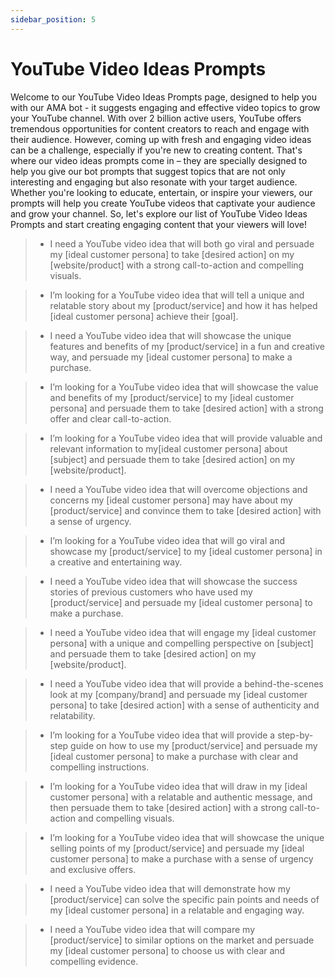 ```yaml
---
sidebar_position: 5
---
```


# YouTube Video Ideas Prompts

Welcome to our YouTube Video Ideas Prompts page, designed to help you with our AMA bot - it suggests engaging and effective video topics to grow your YouTube channel. With over 2 billion active users, YouTube offers tremendous opportunities for content creators to reach and engage with their audience. However, coming up with fresh and engaging video ideas can be a challenge, especially if you're new to creating content. That's where our video ideas prompts come in – they are specially designed to help you give our bot prompts that suggest topics that are not only interesting and engaging but also resonate with your target audience. Whether you're looking to educate, entertain, or inspire your viewers, our prompts will help you create YouTube videos that captivate your audience and grow your channel. So, let's explore our list of YouTube Video Ideas Prompts and start creating engaging content that your viewers will love!

> - I need a YouTube video idea that will both go viral and persuade my [ideal customer persona] to take [desired action] on my [website/product] with a strong call-to-action and compelling visuals.

> - I’m looking for a YouTube video idea that will tell a unique and relatable story about my [product/service] and how it has helped [ideal customer persona] achieve their [goal].

> - I need a YouTube video idea that will showcase the unique features and benefits of my [product/service] in a fun and creative way, and persuade my [ideal customer persona] to make a purchase.

> - I’m looking for a YouTube video idea that will showcase the value and benefits of my [product/service] to my [ideal customer persona] and persuade them to take [desired action] with a strong offer and clear call-to-action.

> - I’m looking for a YouTube video idea that will provide valuable and relevant information to my[ideal customer persona] about [subject] and persuade them to take [desired action] on my [website/product].

> - I need a YouTube video idea that will overcome objections and concerns my [ideal customer persona] may have about my [product/service] and convince them to take [desired action] with a sense of urgency.

> - I’m looking for a YouTube video idea that will go viral and showcase my [product/service] to my [ideal customer persona] in a creative and entertaining way.

> - I need a YouTube video idea that will showcase the success stories of previous customers who have used my [product/service] and persuade my [ideal customer persona] to make a purchase.

> - I need a YouTube video idea that will engage my [ideal customer persona] with a unique and compelling perspective on [subject] and persuade them to take [desired action] on my [website/product].

> - I need a YouTube video idea that will provide a behind-the-scenes look at my [company/brand] and persuade my [ideal customer persona] to take [desired action] with a sense of authenticity and relatability.

> - I’m looking for a YouTube video idea that will provide a step-by-step guide on how to use my [product/service] and persuade my [ideal customer persona] to make a purchase with clear and compelling instructions.

> - I’m looking for a YouTube video idea that will draw in my [ideal customer persona] with a relatable and authentic message, and then persuade them to take [desired action] with a strong call-to-action and compelling visuals.

> - I’m looking for a YouTube video idea that will showcase the unique selling points of my [product/service] and persuade my [ideal customer persona] to make a purchase with a sense of urgency and exclusive offers.

> - I need a YouTube video idea that will demonstrate how my [product/service] can solve the specific pain points and needs of my [ideal customer persona] in a relatable and engaging way.

> - I need a YouTube video idea that will compare my [product/service] to similar options on the market and persuade my [ideal customer persona] to choose us with clear and compelling evidence.